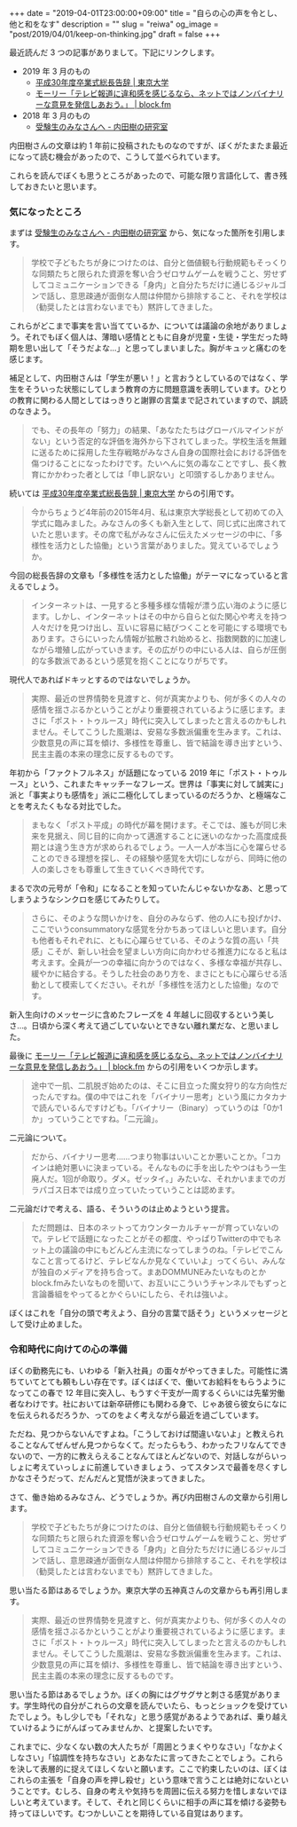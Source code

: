 +++
date = "2019-04-01T23:00:00+09:00"
title = "自らの心の声を令とし、他と和をなす"
description = ""
slug = "reiwa"
og_image = "post/2019/04/01/keep-on-thinking.jpg"
draft = false
+++

<!-- <img src="/post/2019/04/01/keep-on-thinking.jpg"> -->

最近読んだ 3 つの記事がありまして。下記にリンクします。

- 2019 年 3 月のもの
  - <a href="https://www.u-tokyo.ac.jp/ja/about/president/b_message30_10.html" title="平成30年度卒業式総長告辞 | 東京大学">平成30年度卒業式総長告辞 | 東京大学</a>
  - <a href="https://block.fm/news/morley_robertson_binary_thinking" title="モーリー「テレビ報道に違和感を感じるなら、ネットではノンバイナリーな意見を発信しあおう。」 | block.fm">モーリー「テレビ報道に違和感を感じるなら、ネットではノンバイナリーな意見を発信しあおう。」 | block.fm</a>
- 2018 年 3 月のもの
  - <a href="http://blog.tatsuru.com/2018/03/23_0849.html" title="受験生のみなさんへ - 内田樹の研究室">受験生のみなさんへ - 内田樹の研究室</a>

内田樹さんの文章は約 1 年前に投稿されたものなのですが、ぼくがたまたま最近になって読む機会があったので、こうして並べられています。

これらを読んでぼくも思うところがあったので、可能な限り言語化して、書き残しておきたいと思います。

<!-- この 4 月から生活環境ががらっと変わる人も多いことでしょう。ぼくの勤務先にも、いわゆる新卒の人々が何人も入社してきてくれました。また、出会ったときは 16 歳だった北海道育ちの後輩も、この春から働き始めるということで上京してきました。そんな彼ら彼女らといっしょに考えてみたいことがあるのです。 -->

### 気になったところ

まずは <a href="http://blog.tatsuru.com/2018/03/23_0849.html" title="受験生のみなさんへ - 内田樹の研究室">受験生のみなさんへ - 内田樹の研究室</a> から、気になった箇所を引用します。

> 学校で子どもたちが身につけたのは、自分と価値観も行動規範もそっくりな同類たちと限られた資源を奪い合うゼロサムゲームを戦うこと、労せずしてコミュニケーションできる「身内」と自分たちだけに通じるジャルゴンで話し、意思疎通が面倒な人間は仲間から排除すること、それを学校は（勧奨したとは言わないまでも）黙許してきました。

これらがどこまで事実を言い当てているか、については議論の余地がありましょう。それでもぼく個人は、薄暗い感情とともに自身が児童・生徒・学生だった時期を思い出して「そうだよな…」と思ってしまいました。胸がキュッと痛むのを感じます。

補足として、内田樹さんは「学生が悪い！」と言おうとしているのではなく、学生をそういった状態にしてしまう教育の方に問題意識を表明しています。ひとりの教育に関わる人間としてはっきりと謝罪の言葉まで記されていますので、誤読のなきよう。

> でも、その長年の「努力」の結果、「あなたたちはグローバルマインドがない」という否定的な評価を海外から下されてしまった。学校生活を無難に送るために採用した生存戦略がみなさん自身の国際社会における評価を傷つけることになったわけです。たいへんに気の毒なことですし、長く教育にかかわった者としては「申し訳ない」と叩頭するしかありません。

続いては <a href="https://www.u-tokyo.ac.jp/ja/about/president/b_message30_10.html" title="平成30年度卒業式総長告辞 | 東京大学">平成30年度卒業式総長告辞 | 東京大学</a> からの引用です。

> 今からちょうど4年前の2015年4月、私は東京大学総長として初めての入学式に臨みました。みなさんの多くも新入生として、同じ式に出席されていたと思います。その席で私がみなさんに伝えたメッセージの中に、「多様性を活力とした協働」という言葉がありました。覚えているでしょうか。

今回の総長告辞の文章も「多様性を活力とした協働」がテーマになっていると言えるでしょう。

> インターネットは、一見すると多種多様な情報が漂う広い海のように感じます。しかし、インターネットはその中から自らと似た関心や考えを持つ人々だけを見つけ出し、互いに容易に結びつくことを可能にする環境でもあります。さらにいったん情報が拡散され始めると、指数関数的に加速しながら増殖し広がっていきます。その広がりの中にいる人は、自らが圧倒的な多数派であるという感覚を抱くことになりがちです。

現代人であればドキッとするのではないでしょうか。

> 実際、最近の世界情勢を見渡すと、何が真実かよりも、何が多くの人々の感情を揺さぶるかということがより重要視されているように感じます。まさに「ポスト・トゥルース」時代に突入してしまったと言えるのかもしれません。そしてこうした風潮は、安易な多数派偏重を生みます。これは、少数意見の声に耳を傾け、多様性を尊重し、皆で結論を導き出すという、民主主義の本来の理念に反するものです。

年初から「ファクトフルネス」が話題になっている 2019 年に「ポスト・トゥルース」という、これまたキャッチーなフレーズ。世界は「事実に対して誠実に」派と「事実よりも感情を」派に二極化してしまっているのだろうか、と極端なことを考えたくもなる対比でした。

> まもなく「ポスト平成」の時代が幕を開けます。そこでは、誰もが同じ未来を見据え、同じ目的に向かって邁進することに迷いのなかった高度成長期とは違う生き方が求められるでしょう。一人一人が本当に心を躍らせることのできる理想を探し、その経験や感覚を大切にしながら、同時に他の人の楽しさをも尊重して生きていくべき時代です。

まるで次の元号が「令和」になることを知っていたんじゃないかなあ、と思ってしまうようなシンクロを感じてみたりして。

> さらに、そのような問いかけを、自分のみならず、他の人にも投げかけ、ここでいうconsummatoryな感覚を分かちあってほしいと思います。自分も他者もそれぞれに、ともに心躍らせている、そのような質の高い「共感」こそが、新しい社会を望ましい方向に向かわせる推進力になると私は考えます。全員が一つの幸福に向かうのではなく、多様な幸福が共存し、緩やかに結合する。そうした社会のあり方を、まさにともに心躍らせる活動として模索してください。それが「多様性を活力とした協働」なのです。

新入生向けのメッセージに含めたフレーズを 4 年越しに回収するという美しさ…。日頃から深く考えて過ごしていないとできない離れ業だな、と思いました。

最後に <a href="https://block.fm/news/morley_robertson_binary_thinking" title="モーリー「テレビ報道に違和感を感じるなら、ネットではノンバイナリーな意見を発信しあおう。」 | block.fm">モーリー「テレビ報道に違和感を感じるなら、ネットではノンバイナリーな意見を発信しあおう。」 | block.fm</a> からの引用をいくつか示します。

> 途中で一肌、二肌脱ぎ始めたのは、そこに目立った魔女狩り的な方向性だったんですね。僕の中ではこれを「バイナリー思考」という風にカタカナで読んでいるんですけども。「バイナリー（Binary）っていうのは「0か1か」っていうことですね。「二元論」。

二元論について。

> だから、バイナリー思考……つまり物事はいいことか悪いことか。「コカインは絶対悪いに決まっている。そんなものに手を出したやつはもう一生廃人だ。1回が命取り。ダメ。ゼッタイ。」みたいな、それかいままでのガラパゴス日本では成り立っていたっていうことは認めます。

二元論だけで考える、語る、そういうのは止めようという提言。

> ただ問題は、日本のネットってカウンターカルチャーが育っていないので。テレビで話題になったことがその都度、やっぱりTwitterの中でもネット上の議論の中にもどんどん主流になってしまうのね。「テレビでこんなこと言ってるけど、テレビなんか見なくていいよ」ってくらい、みんなが独自のメディアを持ち合って。まあDOMMUNEみたいなものとかblock.fmみたいなものを聞いて、お互いにこういうチャンネルでもずっと言論番組をやってるとかぐらいにしたら、それは強いよ。

ぼくはこれを「自分の頭で考えよう、自分の言葉で話そう」というメッセージとして受け止めました。

### 令和時代に向けての心の準備

ぼくの勤務先にも、いわゆる「新入社員」の面々がやってきました。可能性に満ちていてとても頼もしい存在です。ぼくはぼくで、働いてお給料をもらうようになってこの春で 12 年目に突入し、もうすぐ干支が一周するくらいには先輩労働者なわけです。社においては新卒研修にも関わる身で、じゃあ彼ら彼女らになにを伝えられるだろうか、ってのをよく考えながら最近を過ごしています。

ただね、見つからないんですよね。「こうしておけば間違いないよ」と教えられることなんてぜんぜん見つからなくて。だったらもう、わかったフリなんてできないので、一方的に教えらえることなんてほとんどないので、対話しながらいっしょに考えていっしょに前進していきましょう、ってスタンスで最善を尽くすしかなさそうだって、だんだんと覚悟が決まってきました。

さて、働き始めるみなさん、どうでしょうか。再び内田樹さんの文章から引用します。

> 学校で子どもたちが身につけたのは、自分と価値観も行動規範もそっくりな同類たちと限られた資源を奪い合うゼロサムゲームを戦うこと、労せずしてコミュニケーションできる「身内」と自分たちだけに通じるジャルゴンで話し、意思疎通が面倒な人間は仲間から排除すること、それを学校は（勧奨したとは言わないまでも）黙許してきました。

思い当たる節はあるでしょうか。東京大学の五神真さんの文章からも再引用します。

> 実際、最近の世界情勢を見渡すと、何が真実かよりも、何が多くの人々の感情を揺さぶるかということがより重要視されているように感じます。まさに「ポスト・トゥルース」時代に突入してしまったと言えるのかもしれません。そしてこうした風潮は、安易な多数派偏重を生みます。これは、少数意見の声に耳を傾け、多様性を尊重し、皆で結論を導き出すという、民主主義の本来の理念に反するものです。

思い当たる節はあるでしょうか。ぼくの胸にはグサグサと刺さる感覚があります。学生時代の自分がこれらの文章を読んでいたら、もっとショックを受けていたでしょう。もし少しでも「それな」と思う感覚があるようであれば、乗り越えていけるようにがんばってみませんか、と提案したいです。

これまでに、少なくない数の大人たちが「周囲とうまくやりなさい」「なかよくしなさい」「協調性を持ちなさい」とあなたに言ってきたことでしょう。これらを決して表層的に捉えてほしくないと願います。ここで約束したいのは、ぼくはこれらの主張を「自身の声を押し殺せ」という意味で言うことは絶対にないということです。むしろ、自身の考えや気持ちを周囲に伝える努力を惜しまないでほしいと考えています。そして、それと同じくらいに相手の声に耳を傾ける姿勢も持ってほしいです。むつかしいことを期待している自覚はあります。
